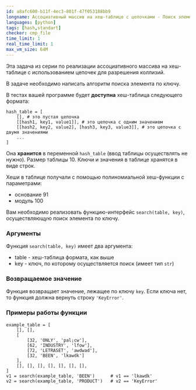 ```yaml
---
id: a8afc600-b11f-4ec3-801f-47f053188bb9
longname: Ассоциативный массив на хеш-таблице с цепочками - Поиск элемента
languages: [python]
tags: [hash,standart]
checker: cmp_file
time_limit: 1
real_time_limit: 1
max_vm_size: 64M
---
```


Эта задача из серии по реализации ассоциативного массива на хеш-таблице с использованием цепочек для разрешения коллизий.

В задаче необходимо написать алгоритм поиска элемента по ключу.

В тестах вашей программе будет **доступна** хеш-таблица следующего формата:

    hash_table = [
        [], # это пустая цепочка
        [[hash1, key1, value1]], # это цепочка с одним значением
        [[hash2, key2, value2], [hash3, key3, value3]], # это цепочка с двумя значениями
        ...
    ]


Она **хранится** в переменной `hash_table` (ввод таблицы осуществлять не нужно).
Размер таблицы 10.
Ключи и значения в таблице хранятся в виде строк.

Хеши в таблице получали с помощью полиномиальной хеш-функции с параметрами:

- основание 91
- модуль 100

Вам необходимо реализовать функцию-интерфейс `search(table, key)`, осуществляющую поиск элемента по ключу.

### Аргументы

Функция `search(table, key)` имеет два аргумента:

- table - хеш-таблица формата, как выше
- key - ключ, по которому осуществляется поиск (имеет тип `str`)

### Возвращаемое значение

Функция возвращает значение, лежащее по ключу `key`.
Если ключа нет, то функция должна вернуть строку `'KeyError'`.

### Примеры работы функции

    example_table = [
        [], [],
        [
            [32, 'ONLY', 'pal;cw'],
            [62, 'INDUSTRY', 'lfow'],
            [72, 'LETRASET', 'awdwad'],
            [32, 'BEEN', 'lkawdk']
        ],
        [], [], [], [], [], [], [],
    ]
    v1 = search(example_table, 'BEEN')      # v1 == 'lkawdk'
    v2 = search(example_table, 'PRODUCT')   # v2 == 'KeyError'
